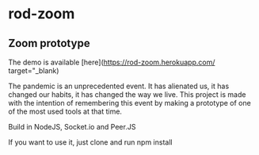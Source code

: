 # rod-zoom
## Zoom prototype

The demo is available [here](https://rod-zoom.herokuapp.com/ target="_blank)

The pandemic is an unprecedented event. It has alienated us, it has changed our habits, it has changed the way we live.
This project is made with the intention of remembering this event by making a prototype of one of the most used tools at that time.

Build in NodeJS, Socket.io and Peer.JS

If you want to use it, just clone and run npm install
